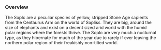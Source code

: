 
### Overview

The Soplo are a peculiar species of yellow, stripped Stone Age sapients from the Centaurus Arm on the world of Sopliss.  They are big, around the size of elephants and exist on a decent sized arid world with the humid polar regions where the forests thrive.  The Soplo are very much a nocturnal type, as they hibernate for much of the year due to rarely if ever leaving the northern polar region of their freakishly non-tilted world.  
